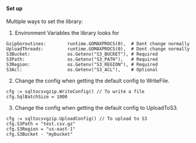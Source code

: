 ####  Set up

Multiple ways to set the library:

1. Environment Variables  the library looks for

```
GzipGoroutines:        runtime.GOMAXPROCS(0),  # Dont change normally
UploadThreads:         runtime.GOMAXPROCS(0),  # Dont change normally
S3Bucket:              os.Getenv("S3_BUCKET"), # Required
S3Path:                os.Getenv("S3_PATH"),   # Required
S3Region:              os.Getenv("S3_REGION"), # Required
S3Acl:                 os.Getenv("S3_ACL"),    # Optional
```

2. Change the config when getting the default config to WriteFile.

```
cfg := sqltocsvgzip.WriteConfig() // To write a file
cfg.SqlBatchSize = 1000
```

3. Change the config when getting the default config to UploadToS3.

```
cfg := sqltocsvgzip.UploadConfig() // To upload to S3
cfg.S3Path = "test.csv.gz"
cfg.S3Region = "us-east-1"
cfg.S3Bucket - "mybucket"
```

